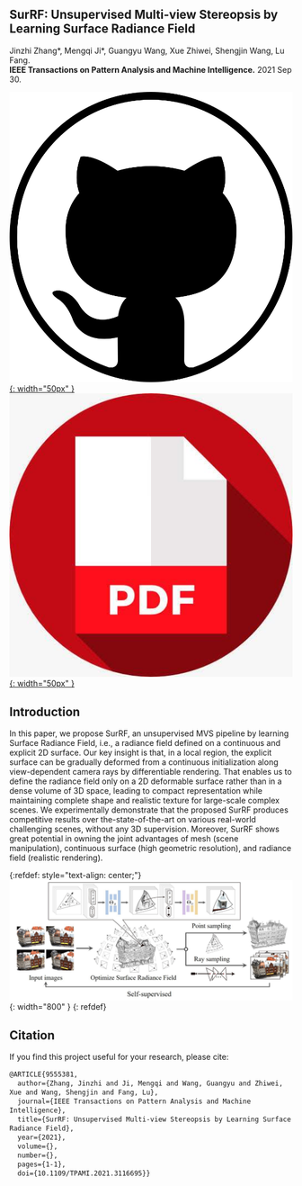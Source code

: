 ## SurRF: Unsupervised Multi-view Stereopsis by Learning Surface Radiance Field

Jinzhi Zhang\*, Mengqi Ji*, Guangyu Wang, Xue Zhiwei, Shengjin Wang, Lu Fang.<br/>**IEEE Transactions on Pattern Analysis and Machine Intelligence.** 2021 Sep 30.

[![github](/pic/github3.png){: width="50px" }](https://github.com/THU-luvision/SurRF)  &nbsp;&nbsp;&nbsp;
[![pdf](/pic/pdf.jpeg){: width="50px" }](https://ieeexplore.ieee.org/document/9555381) &nbsp;&nbsp;&nbsp;



## Introduction
In this paper, we propose SurRF, an unsupervised MVS pipeline by learning Surface Radiance Field, i.e., a radiance field defined on a
continuous and explicit 2D surface. Our key insight is that, in a local region, the explicit surface can be gradually deformed from a continuous initialization along view-dependent camera rays by differentiable rendering. That enables us to define the radiance field only on a 2D deformable surface rather than in a dense volume of 3D space, leading to compact representation while maintaining complete shape and realistic texture for large-scale complex scenes. We experimentally demonstrate that the proposed SurRF produces competitive results over the-state-of-the-art on various real-world challenging scenes, without any 3D supervision. Moreover, SurRF shows great potential in owning the joint advantages of mesh (scene manipulation), continuous surface (high geometric resolution), and radiance field (realistic rendering).

{:refdef: style="text-align: center;"}
![Framework](/pic/surf.png){: width="800" }
{: refdef}



## Citation

If you find this project useful for your research, please cite:

```
@ARTICLE{9555381,
  author={Zhang, Jinzhi and Ji, Mengqi and Wang, Guangyu and Zhiwei, Xue and Wang, Shengjin and Fang, Lu},
  journal={IEEE Transactions on Pattern Analysis and Machine Intelligence}, 
  title={SurRF: Unsupervised Multi-view Stereopsis by Learning Surface Radiance Field}, 
  year={2021},
  volume={},
  number={},
  pages={1-1},
  doi={10.1109/TPAMI.2021.3116695}}
```



